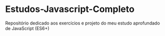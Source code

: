 # Estudos-Javascript-Completo
Repositório dedicado aos exercícios e projeto do meu estudo aprofundado de JavaScript (ES6+)
